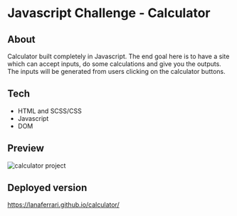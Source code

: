 # Javascript Challenge - Calculator
## About
Calculator built completely in Javascript. The end goal here is to have a site which can accept inputs, do some calculations and give you 
the outputs. The inputs will be generated from users clicking on the calculator buttons.

## Tech
- HTML and SCSS/CSS
- Javascript
- DOM

## Preview
![calculator project](https://user-images.githubusercontent.com/48991462/151392103-18c2236c-67a2-4beb-8f15-a0c33312c1b5.png)

## Deployed version
https://lanaferrari.github.io/calculator/
